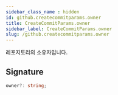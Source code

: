 ```yaml
---
sidebar_class_name : hidden
id: github.createcommitparams.owner
title: CreateCommitParams.owner
sidebar_label: CreateCommitParams.owner
slug: /github.createcommitparams.owner
---
```






레포지토리의 소유자입니다.

## Signature

```typescript
owner?: string;
```
